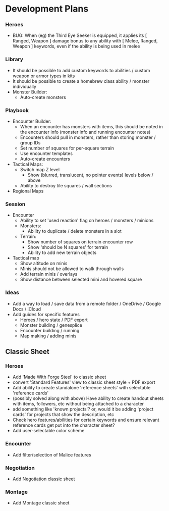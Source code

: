 # Development Plans

### Heroes

* BUG: When (eg) the Third Eye Seeker is equipped, it applies its [ Ranged, Weapon ] damage bonus to any ability with [ Melee, Ranged, Weapon ] keywords, even if the ability is being used in melee

### Library

* It should be possible to add custom keywords to abilities / custom weapon or armor types in kits
* It should be possible to create a homebrew class ability / monster individually
* Monster Builder:
  * Auto-create monsters

### Playbook

* Encounter Builder:
  * When an encounter has monsters with items, this should be noted in the encounter info (monster info and running encounter notes)
  * Encounters should pull in monsters, rather than storing monster / group IDs
  * Set number of squares for per-square terrain
  * Use encounter templates
  * Auto-create encounters
* Tactical Maps:
  * Switch map Z level
    * Show (blurred, translucent, no pointer events) levels below / above
  * Ability to destroy tile squares / wall sections
* Regional Maps

### Session

* Encounter
  * Ability to set 'used reaction' flag on heroes / monsters / minions
  * Monsters:
    * Ability to duplicate / delete monsters in a slot
  * Terrain:
    * Show number of squares on terrain encounter row
    * Show 'should be N squares' for terrain
    * Ability to add new terrain objects
* Tactical map
  * Show altitude on minis
  * Minis should not be allowed to walk through walls
  * Add terrain minis / overlays
  * Show distance between selected mini and hovered square

### Ideas

* Add a way to load / save data from a remote folder / OneDrive / Google Docs / iCloud
* Add guides for specific features
  * Heroes / hero state / PDF export
  * Monster building / genesplice
  * Encounter building / running
  * Map making / adding minis


## Classic Sheet

### Heroes

- Add 'Made With Forge Steel' to classic sheet
- convert 'Standard Features' view to classic sheet style + PDF export
- Add ability to create standalone 'reference sheets' with selectable 'reference cards'
- (possibly solved along with above) Have ability to create handout sheets with items, followers, etc without being attached to a character
- add something like 'known projects'? or, would it be adding 'project cards' for projects that show the description, etc
- Check hero features/abilities for certain keywords and ensure relevant reference cards get put into the character sheet?
- Add user-selectable color scheme

### Encounter
- Add filter/selection of Malice features

### Negotiation
- Add Negotiation classic sheet

### Montage
- Add Montage classic sheet